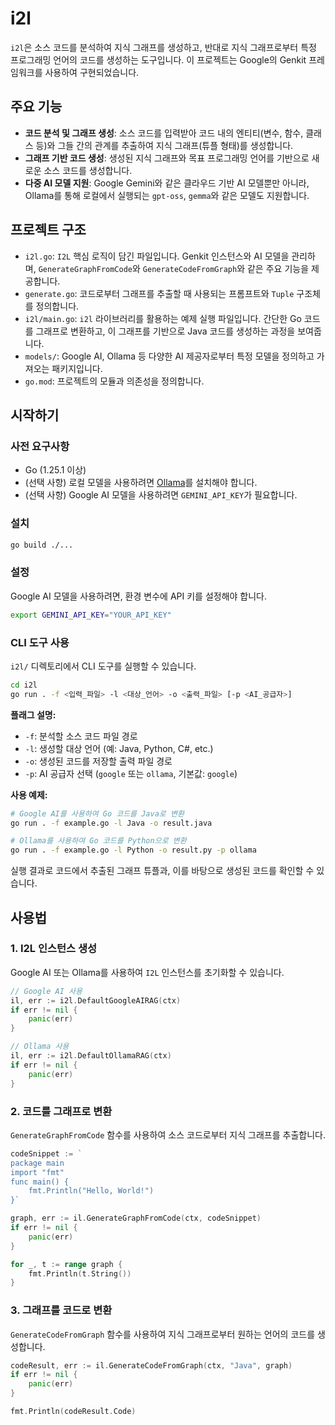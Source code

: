 # i2l

`i2l`은 소스 코드를 분석하여 지식 그래프를 생성하고, 반대로 지식 그래프로부터 특정 프로그래밍 언어의 코드를 생성하는 도구입니다. 이 프로젝트는 Google의 Genkit 프레임워크를 사용하여 구현되었습니다.

## 주요 기능

-   **코드 분석 및 그래프 생성**: 소스 코드를 입력받아 코드 내의 엔티티(변수, 함수, 클래스 등)와 그들 간의 관계를 추출하여 지식 그래프(튜플 형태)를 생성합니다.
-   **그래프 기반 코드 생성**: 생성된 지식 그래프와 목표 프로그래밍 언어를 기반으로 새로운 소스 코드를 생성합니다.
-   **다중 AI 모델 지원**: Google Gemini와 같은 클라우드 기반 AI 모델뿐만 아니라, Ollama를 통해 로컬에서 실행되는 `gpt-oss`, `gemma`와 같은 모델도 지원합니다.

## 프로젝트 구조

-   `i2l.go`: `I2L` 핵심 로직이 담긴 파일입니다. Genkit 인스턴스와 AI 모델을 관리하며, `GenerateGraphFromCode`와 `GenerateCodeFromGraph`와 같은 주요 기능을 제공합니다.
-   `generate.go`: 코드로부터 그래프를 추출할 때 사용되는 프롬프트와 `Tuple` 구조체를 정의합니다.
-   `i2l/main.go`: `i2l` 라이브러리를 활용하는 예제 실행 파일입니다. 간단한 Go 코드를 그래프로 변환하고, 이 그래프를 기반으로 Java 코드를 생성하는 과정을 보여줍니다.
-   `models/`: Google AI, Ollama 등 다양한 AI 제공자로부터 특정 모델을 정의하고 가져오는 패키지입니다.
-   `go.mod`: 프로젝트의 모듈과 의존성을 정의합니다.

## 시작하기

### 사전 요구사항

-   Go (1.25.1 이상)
-   (선택 사항) 로컬 모델을 사용하려면 [Ollama](https://ollama.com/)를 설치해야 합니다.
-   (선택 사항) Google AI 모델을 사용하려면 `GEMINI_API_KEY`가 필요합니다.

### 설치

```bash
go build ./...
```

### 설정

Google AI 모델을 사용하려면, 환경 변수에 API 키를 설정해야 합니다.

```bash
export GEMINI_API_KEY="YOUR_API_KEY"
```

### CLI 도구 사용

`i2l/` 디렉토리에서 CLI 도구를 실행할 수 있습니다.

```bash
cd i2l
go run . -f <입력_파일> -l <대상_언어> -o <출력_파일> [-p <AI_공급자>]
```

**플래그 설명:**
- `-f`: 분석할 소스 코드 파일 경로
- `-l`: 생성할 대상 언어 (예: Java, Python, C#, etc.)
- `-o`: 생성된 코드를 저장할 출력 파일 경로
- `-p`: AI 공급자 선택 (`google` 또는 `ollama`, 기본값: `google`)

**사용 예제:**

```bash
# Google AI를 사용하여 Go 코드를 Java로 변환
go run . -f example.go -l Java -o result.java

# Ollama를 사용하여 Go 코드를 Python으로 변환
go run . -f example.go -l Python -o result.py -p ollama
```

실행 결과로 코드에서 추출된 그래프 튜플과, 이를 바탕으로 생성된 코드를 확인할 수 있습니다.

## 사용법

### 1. I2L 인스턴스 생성

Google AI 또는 Ollama를 사용하여 `I2L` 인스턴스를 초기화할 수 있습니다.

```go
// Google AI 사용
il, err := i2l.DefaultGoogleAIRAG(ctx)
if err != nil {
    panic(err)
}

// Ollama 사용
il, err := i2l.DefaultOllamaRAG(ctx)
if err != nil {
    panic(err)
}
```

### 2. 코드를 그래프로 변환

`GenerateGraphFromCode` 함수를 사용하여 소스 코드로부터 지식 그래프를 추출합니다.

```go
codeSnippet := `
package main
import "fmt"
func main() {
    fmt.Println("Hello, World!")
}`

graph, err := il.GenerateGraphFromCode(ctx, codeSnippet)
if err != nil {
    panic(err)
}

for _, t := range graph {
    fmt.Println(t.String())
}
```

### 3. 그래프를 코드로 변환

`GenerateCodeFromGraph` 함수를 사용하여 지식 그래프로부터 원하는 언어의 코드를 생성합니다.

```go
codeResult, err := il.GenerateCodeFromGraph(ctx, "Java", graph)
if err != nil {
    panic(err)
}

fmt.Println(codeResult.Code)
```
